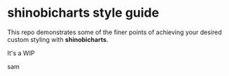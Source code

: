 # __shinobicharts__ style guide

This repo demonstrates some of the finer points of achieving your desired
custom styling with __shinobicharts__.

It's a WIP


sam
